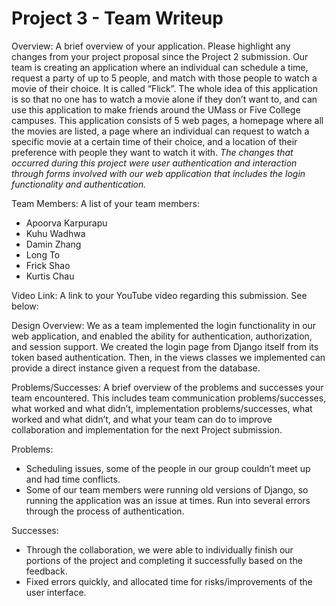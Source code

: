 # Project 3 - Team Writeup

Overview: A brief overview of your application. Please highlight any changes from your project proposal since the Project 2 submission.
Our team is creating an application where an individual can schedule a time, request a party of up to 5 people, and match with those people to watch a movie of their choice. It is called “Flick”. The whole idea of this application is so that no one has to watch a movie alone if they don’t want to, and can use this application to make friends around the UMass or Five College campuses. This application consists of 5 web pages, a homepage where all the movies are listed, a page where an individual can request to watch a specific movie at a certain time of their choice, and a location of their preference with people they want to watch it with. 
*The changes that occurred during this project were user authentication and interaction through forms involved with our web application that includes the login functionality and authentication.*

Team Members: A list of your team members:
- Apoorva Karpurapu 
- Kuhu Wadhwa
- Damin Zhang
- Long To
- Frick Shao
- Kurtis Chau

Video Link: A link to your YouTube video regarding this submission. See below: 

Design Overview: 
We as a team implemented the login functionality in our web application, and enabled the ability for authentication, authorization, and session support. We created the login page from Django itself from its token based authentication. Then, in the views classes we implemented can provide a direct instance given a request from the database.


Problems/Successes: A brief overview of the problems and successes your team encountered. This includes team communication problems/successes, what worked and what didn’t, implementation problems/successes, what worked and what didn’t, and what your team can do to improve collaboration and implementation for the next Project submission.

Problems:

- Scheduling issues, some of the people in our group couldn’t meet up and had time conflicts.
- Some of our team members were running old versions of Django, so running the application was an issue at times.
Run into several errors through the process of authentication.

Successes:

- Through the collaboration, we were able to individually finish our portions of the project and completing it successfully based on the feedback.
- Fixed errors quickly, and allocated time for risks/improvements of the user interface.

